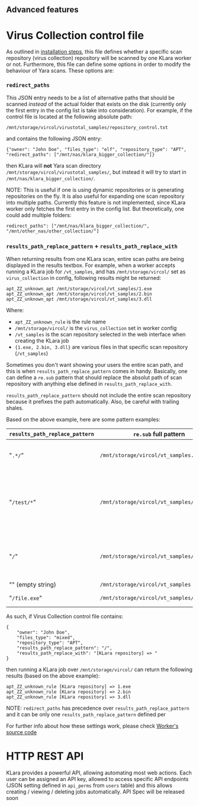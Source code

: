 ## Advanced features

# Virus Collection control file

As outlined in [installation steps](README.md), this file defines whether a specific scan repository (virus collection) repository will be scanned by one KLara worker or not. 
Furthermore, this file can define some options in order to modify the behaviour of Yara scans. These options are:

### `redirect_paths`

This JSON entry needs to be a list of alternative paths that should be scanned *instead* of the actual folder that exists on the disk (currently only the first entry in the config list is take into consideration). For example, if the control file is located at the following absolute path:

`/mnt/storage/vircol/virustotal_samples/repository_control.txt`

and contains the following JSON entry:

`{"owner": "John Doe", "files_type": "elf", "repository_type": "APT", "redirect_paths": ["/mnt/nas/klara_bigger_collection/"]}`

then KLara will **not** Yara scan directory `/mnt/storage/vircol/virustotal_samples/`, but instead it will try to start in `/mnt/nas/klara_bigger_collection/`.

NOTE: This is useful if one is using dynamic repositories or is generating repositories on the fly. It is also useful for expanding one scan repository into multiple paths. Currently this feature is not implemented, since KLara worker only fetches the first entry in the config list. But theoretically, one could add multiple folders:

```
redirect_paths": ["/mnt/nas/klara_bigger_collection/", "/mnt/other_nas/other_collection/"]
```

### `results_path_replace_pattern` + `results_path_replace_with`

When returning results from one KLara scan, entire scan paths are being displayed in the results textbox. For example, when a worker accepts running a KLara job for `/vt_samples`, and has `/mnt/storage/vircol/` set as `virus_collection` in config, following results might be returned:

```
apt_ZZ_unknown_apt /mnt/storage/vircol/vt_samples/1.exe
apt_ZZ_unknown_apt /mnt/storage/vircol/vt_samples/2.bin
apt_ZZ_unknown_apt /mnt/storage/vircol/vt_samples/3.dll
```
Where:

* `apt_ZZ_unknown_rule` is the rule name
* `/mnt/storage/vircol/` is the `virus_collection` set in worker config
* `/vt_samples` is the scan repository selected in the web interface when creating the KLara job
* `{1.exe, 2.bin, 3.dll}` are various files in that specific scan repository (`/vt_samples`)

Sometimes you don't want showing your users the entire scan path, and this is when `results_path_replace_pattern` comes in handy. Basically, one can define a `re.sub` pattern that should replace the absolut path of scan repository with anything else defined in `results_path_replace_with`.

`results_path_replace_pattern` should not include the entire scan repository because it prefixes the path automatically. Also, be careful with trailing shales. 

Based on the above example, here are some pattern examples:


| `results_path_replace_pattern` | `re.sub` full pattern | Explanation |
| ------------------------------ | --------------------- | ----------- |
| "`.*/`"	   	| `/mnt/storage/vircol/vt_samples.*/`     | Match the entire path, **leaving** file name intact |
| "`/test/*`"	| `/mnt/storage/vircol/vt_samples/test/*` | Match a directory called /test/ in the scan repository, everything else won't be changed | 
| "`/`"     	| `/mnt/storage/vircol/vt_samples/` | Match the prefix including the virus_collection as well as the scan repository
| "" (empty string)| `/mnt/storage/vircol/vt_samples`  | Same as above
| "`/file.exe`" | `/mnt/storage/vircol/vt_samples/file.exe` | Replace the full path of a file

As such, if Virus Collection control file contains:

```
{
	"owner": "John Doe",
	"files_type": "mixed",
	"repository_type": "APT",
	"results_path_replace_pattern": "/",
	"results_path_replace_with": "[KLara repository] => "
}
```

then running a KLara job over `/mnt/storage/vircol/` can return the following results (based on the above example):

```
apt_ZZ_unknown_rule [KLara repository] => 1.exe
apt_ZZ_unknown_rule [KLara repository] => 2.bin
apt_ZZ_unknown_rule [KLara repository] => 3.dll
```


NOTE: `redirect_paths` has precedence over `results_path_replace_pattern` and it can be only one `results_path_replace_pattern` defined per 

For further info about how these settings work, please check [Worker's source code](https://github.com/KasperskyLab/klara/blob/master/worker/klara-worker#L120)


# HTTP REST API

KLara provides a powerful API, allowing automating most web actions. Each user can be assigned an API key, allowed to access specific API endpoints (JSON setting defined in `api_perms` from `users` table) and this allows creating / viewing / deleting jobs automatically.
API Spec will be released soon


